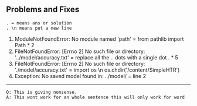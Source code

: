 ## Problems and Fixes

    . = means ans or solution
    . \n means put a new line

1.   ModuleNotFoundError: No module named 'path' = from pathlib import Path * 2
2.   FileNotFoundError: [Errno 2] No such file or directory: '../model/accuracy.txt' = replace all the .. dots with a single dot . * 5
3.   FileNotFoundError: [Errno 2] No such file or directory: './model/accuracy.txt' = import os \n os.chdir('/content/SimpleHTR')
4.   Exception: No saved model found in: ../model/ = line 2


---


    Q: This is giving nonsense. 
    A: This wont work for an whole sentence this will only work for word

